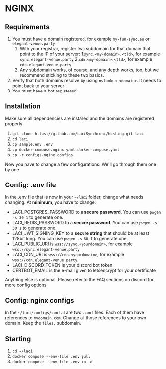 # NGINX

## Requirements
1. You must have a domain registered, for example ``my-fun-sync.eu`` or ``elegant-venue.party``
   1. With your registrar, register two subdomain for that domain that point to the IP of your server:
      1.``sync.<my-domain>.<tld>``, for example ``sync.elegant-venue.party``
      2.``cdn.<my-domain>.<tld>``, for example ``cdn.elegant-venue.party``
   2. Any subdomain works, of course, and any depth works, too, but we recommend sticking to these two basics.
2. Verify that both domains resolve by using ``nslookup <domain>``. It needs to point back to your server
3. You must have a bot registered

## Installation
Make sure all dependencies are installed and the domains are registered properly
1. ``git clone https://github.com/LaciSynchroni/hosting.git laci``
2. ``cd laci``
3. ``cp sample.env .env``
4. ``cp docker-compose.nginx.yaml docker-compose.yaml``
5. ``cp -r configs-nginx configs``

Now you have to change a few configurations. We'll go through them one by one

## Config: .env file
In the .env file that is now in your ``~/laci`` folder, change what needs changing. At **minimum**, you have to change:

- LACI_POSTGRES_PASSWORD to a **secure password**. You can use ``pwgen -s 30 1`` to generate one.
- LACI_REDIS_PASSWORD to a **secure password**. You can use ``pwgen -s 30 1`` to generate one.
- LACI_JWT_SIGNING_KEY to a **secure string** that should be at least 128bit long. You can use ``pwgen -s 60 1`` to generate one.
- LACI_PUBLIC_URI is ``wss://sync.<yourdomain>``, for example ``wss://sync.elegant-venue.party``
- LACI_CDN_URI is ``wss://cdn.<yourdomain>``, for example ``wss://cdn.elegant-venue.party``
- LACI_DISCORD_TOKEN is your discord bot token
- CERTBOT_EMAIL is the e-mail given to letsencrypt for your certificate

Anything else is optional. Please refer to the FAQ sections on discord for more config options

## Config: nginx configs
In the ``~/laci/configs/conf.d`` are two ``.conf`` files. Each of them have references to ``mydomain.com``. Change
all those references to your own domain. Keep the ``files.`` subdomain.

## Starting
1. ``cd ~/laci``
2. ``docker compose --env-file .env pull``
3. ``docker compose --env-file .env up -d``